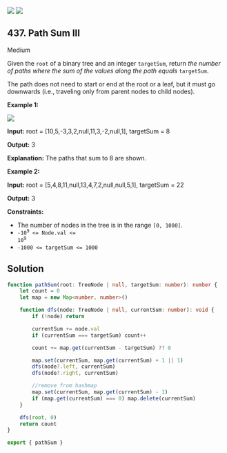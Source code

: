 [![](https://img.shields.io/github/stars/LeetCode-in-TypeScript/LeetCode-in-TypeScript?label=Stars&style=flat-square)](https://github.com/LeetCode-in-TypeScript/LeetCode-in-TypeScript)
[![](https://img.shields.io/github/forks/LeetCode-in-TypeScript/LeetCode-in-TypeScript?label=Fork%20me%20on%20GitHub%20&style=flat-square)](https://github.com/LeetCode-in-TypeScript/LeetCode-in-TypeScript/fork)

## 437\. Path Sum III

Medium

Given the `root` of a binary tree and an integer `targetSum`, return _the number of paths where the sum of the values along the path equals_ `targetSum`.

The path does not need to start or end at the root or a leaf, but it must go downwards (i.e., traveling only from parent nodes to child nodes).

**Example 1:**

![](https://assets.leetcode.com/uploads/2021/04/09/pathsum3-1-tree.jpg)

**Input:** root = [10,5,-3,3,2,null,11,3,-2,null,1], targetSum = 8

**Output:** 3

**Explanation:** The paths that sum to 8 are shown. 

**Example 2:**

**Input:** root = [5,4,8,11,null,13,4,7,2,null,null,5,1], targetSum = 22

**Output:** 3 

**Constraints:**

*   The number of nodes in the tree is in the range `[0, 1000]`.
*   <code>-10<sup>9</sup> <= Node.val <= 10<sup>9</sup></code>
*   `-1000 <= targetSum <= 1000`

## Solution

```typescript
function pathSum(root: TreeNode | null, targetSum: number): number {
    let count = 0
    let map = new Map<number, number>()

    function dfs(node: TreeNode | null, currentSum: number): void {
        if (!node) return

        currentSum += node.val
        if (currentSum === targetSum) count++

        count += map.get(currentSum - targetSum) ?? 0

        map.set(currentSum, map.get(currentSum) + 1 || 1)
        dfs(node?.left, currentSum)
        dfs(node?.right, currentSum)

        //remove from hashmap
        map.set(currentSum, map.get(currentSum) - 1)
        if (map.get(currentSum) === 0) map.delete(currentSum)
    }

    dfs(root, 0)
    return count
}

export { pathSum }
```